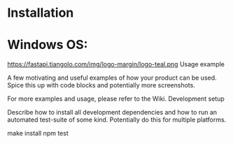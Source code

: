 # Installation

# Windows OS:

https://fastapi.tiangolo.com/img/logo-margin/logo-teal.png
Usage example

A few motivating and useful examples of how your product can be used. Spice this up with code blocks and potentially more screenshots.

For more examples and usage, please refer to the Wiki.
Development setup

Describe how to install all development dependencies and how to run an automated test-suite of some kind. Potentially do this for multiple platforms.

make install
npm test

